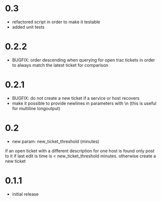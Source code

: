 # 0.3
  * refactored script in order to make it testable
  * added unit tests

# 0.2.2
  * BUGFIX: order descending when querying for open trac tickets in order to always match the latest ticket for comparison

# 0.2.1
  * BUGFIX: do not create a new ticket if a service or host recovers
  * make it possible to provide newlines in parameters with \n (this is useful for multiline longoutput)

# 0.2
 * new param: new_ticket_threshold (minutes)

  if an open ticket with a different description for one host is found
  only post to it if last edit is time is < new_ticket_threshold minutes.
  otherwise create a new ticket

# 0.1.1

  * initial release
